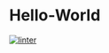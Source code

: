 # Hello-World
[![linter](https://github.com/DamonDoesStuff/Hello-World/workflows/linter/badge.svg)](https://github.com/marketplace/actions/super-linter)
